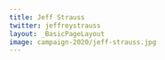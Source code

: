 ```yaml
---
title: Jeff Strauss
twitter: jeffreystrauss
layout: _BasicPageLayout
image: campaign-2020/jeff-strauss.jpg
---
```


